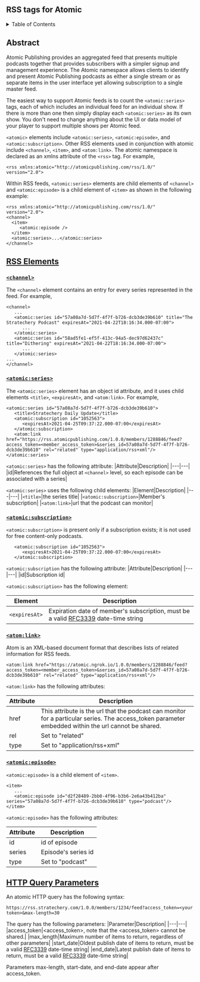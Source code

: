 RSS tags for Atomic
---
<details>
<summary>Table of Contents</summary>

* [RSS Elements](https://github.com/AtomicPublishing/atomic-rss#rss-elements)
* * [\<channel\>](https://github.com/AtomicPublishing/atomic-rss#channel)
* * [\<atomic:series\>](https://github.com/AtomicPublishing/atomic-rss#atomicSeries)
* * [\<atomic:subscription\>](https://github.com/AtomicPublishing/atomic-rss#atomicSubscription)
* * [\<atom:link\>](https://github.com/AtomicPublishing/atomic-rss#atomLink)
* * [\<atomic:episode\>](https://github.com/AtomicPublishing/atomic-rss#atomicEpisode)
* [HTTP Query Parameters](https://github.com/AtomicPublishing/atomic-rss#http-query-parameters)
</details>

Abstract
---

Atomic Publishing provides an aggregated feed that presents multiple podcasts together that provides subscribers with a simpler signup and management experience. The Atomic namespace allows clients to identify and present Atomic Publishing podcasts as either a single stream or as separate items in the user interface yet allowing subscription to a single master feed.

The easiest way to support Atomic feeds is to count the `<atomic:series>` tags, each of which includes an individual feed for an individual show. If there is more than one then simply display each `<atomic:series>` as its own show. You don't need to change anything about the UI or data model of your player to support multiple shows per Atomic feed.

`<atomic>` elements include `<atomic:series>`, `<atomic:episode>`, and `<atomic:subscription>`. Other RSS elements used in conjunction with atomic include `<channel>`, `<item>`, and `<atom:link>`. The atomic namespace is declared as an xmlns attribute of the `<rss>` tag. For example,

```
<rss xmlns:atomic="http://atomicpublishing.com/rss/1.0/" version="2.0">
```

Within RSS feeds, `<atomic:series>` elements are child elements of `<channel>` and `<atomic:episode>` is a child element of `<item>` as shown in the following example:

```
<rss xmlns:atomic="http://atomicpublishing.com/rss/1.0/" version="2.0"> 
<channel>
  <item>
     <atomic:episode />
  </item>
  <atomic:series>...</atomic:series>
</channel>
```

[RSS Elements](#rss-elements)
---
### [`<channel>`](#channel)

The `<channel>` element contains an entry for every series represented in the feed. For example,

```
<channel>
   ...
   <atomic:series id="57a08a7d-5d7f-4f7f-b726-dcb3de39b610" title="The Stratechery Podcast" expiresAt="2021-04-22T18:16:34.000-07:00">
      ...
   </atomic:series>
   <atomic:series id="58ad5fe1-ef5f-413c-94a5-dec97d62437c" title="Dithering" expiresAt="2021-04-22T18:16:34.000-07:00">
      ...
   </atomic:series>
...
</channel>
```

### [`<atomic:series>`](#atomicSeries)

The `<atomic:series>` element has an object id attribute, and it uses child elements `<title>`, `<expiresAt>`, and `<atom:link>`. For example,

```
<atomic:series id="57a08a7d-5d7f-4f7f-b726-dcb3de39b610">
   <title>Stratechery Daily Update</title>
   <atomic:subscription id="1052563">
      <expiresAt>2021-04-25T09:37:22.000-07:00</expiresAt>
   </atomic:subscription>
   <atom:link href="https://rss.atomicpublishing.com/1.0.0/members/1288846/feed?access_token=<member_access_token>&series_id=57a08a7d-5d7f-4f7f-b726-dcb3de39b610" rel="related" type="application/rss+xml"/>
</atomic:series>
```

`<atomic:series>` has the following attribute:
|Attribute|Description|
|---|---|
|id|References the full object at `<channel>` level, so each episode can be associated with a series|

`<atomic:series>` uses the following child elements:
|Element|Description|
|---|---|
|`<title>`|the series title|
|`<atomic:subscription>`|Member's subscription|
|`<atom:link>`|url that the podcast can monitor|

### [`<atomic:subscription>`](#atomicSubscription)
`<atomic:subscription>` is present only if a subscription exists; it is not used for free content-only podcasts.
```
   <atomic:subscription id="1052563">
      <expiresAt>2021-04-25T09:37:22.000-07:00</expiresAt>
   </atomic:subscription>
```

`<atomic:subscription` has the following attribute:
|Attribute|Description|
|---|---|
|id|Subscription id|

`<atomic:subscription>` has the following element:

|Element|Description|
|---|---|
|`<expiresAt>`|Expiration date of member's subscription, must be a valid [RFC3339](https://tools.ietf.org/html/rfc3339) date-time string|

### [`<atom:link>`](#atomLink)
Atom is an XML-based document format that describes lists of related information for RSS feeds.

```
<atom:link href="https://atomic.ngrok.io/1.0.0/members/1288846/feed?access_token=<member_access_token>&series_id=57a08a7d-5d7f-4f7f-b726-dcb3de39b610" rel="related" type="application/rss+xml"/>
```

`<atom:link>` has the following attributes:

|Attribute|Description|
|---|---|
|href|This attribute is the url that the podcast can monitor for a particular series. The access_token parameter embedded within the url cannot be shared.|
|rel|Set to "related"|
|type|Set to "application/rss+xml"|


### [`<atomic:episode>`](#atomicEpisode)

`<atomic:episode>` is a child element of `<item>`.

```
<item>
   ...
   <atomic:episode id="d2f28489-2bb0-4f96-b3b6-2e6a43b412ba" series="57a08a7d-5d7f-4f7f-b726-dcb3de39b610" type="podcast"/>
</item>
```

`<atomic:episode>` has the following attributes:

|Attribute|Description|
|---|---|
|id|id of episode|
|series|Episode's series id|
|type|Set to "podcast"|

[HTTP Query Parameters](#http-query-parameters)
---
An atomic HTTP query has the following syntax:
```
https://rss.stratechery.com/1.0.0/members/1234/feed?access_token=<your token>&max-length=30
```
The query has the following parameters:
|Parameter|Description|
|---|---|
|access_token|<access_token>, note that the <access_token> cannot be shared.|
|max_length|Maximum number of items to return, regardless of other parameters|
|start_date|Oldest publish date of items to return, must be a valid [RFC3339](https://tools.ietf.org/html/rfc3339) date-time string|
|end_date|Latest publish date of items to return, must be a valid [RFC3339](https://tools.ietf.org/html/rfc3339) date-time string|

Parameters max-length, start-date, and end-date appear after access_token.


